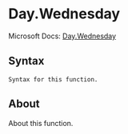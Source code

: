 ---
---

# Day.Wednesday

Microsoft Docs: [Day.Wednesday](https://docs.microsoft.com/en-us/powerquery-m/day-wednesday)

## Syntax

```powerquery-m
Syntax for this function.
```

## About

About this function.

